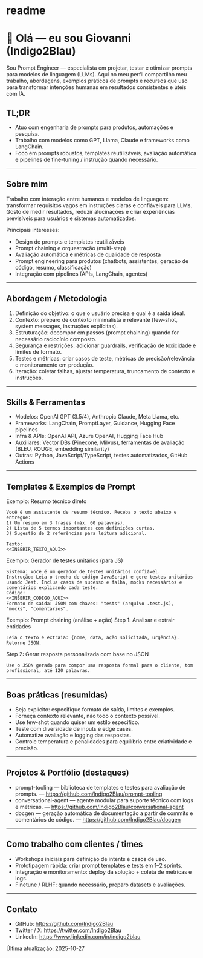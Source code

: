 # readme
# 👋 Olá — eu sou Giovanni (Indigo2Blau)

Sou Prompt Engineer — especialista em projetar, testar e otimizar prompts para modelos de linguagem (LLMs). Aqui no meu perfil compartilho meu trabalho, abordagens, exemplos práticos de prompts e recursos que uso para transformar intenções humanas em resultados consistentes e úteis com IA.

## TL;DR
- Atuo com engenharia de prompts para produtos, automações e pesquisa.
- Trabalho com modelos como GPT, Llama, Claude e frameworks como LangChain.
- Foco em prompts robustos, templates reutilizáveis, avaliação automática e pipelines de fine-tuning / instrução quando necessário.

---

## Sobre mim
Trabalho com interação entre humanos e modelos de linguagem: transformar requisitos vagos em instruções claras e confiáveis para LLMs. Gosto de medir resultados, reduzir alucinações e criar experiências previsíveis para usuários e sistemas automatizados.

Principais interesses:
- Design de prompts e templates reutilizáveis
- Prompt chaining e orquestração (multi-step)
- Avaliação automática e métricas de qualidade de resposta
- Prompt engineering para produtos (chatbots, assistentes, geração de código, resumo, classificação)
- Integração com pipelines (APIs, LangChain, agentes)

---

## Abordagem / Metodologia
1. Definição do objetivo: o que o usuário precisa e qual é a saída ideal.
2. Contexto: preparo de contexto minimalista e relevante (few-shot, system messages, instruções explícitas).
3. Estruturação: decompor em passos (prompt chaining) quando for necessário raciocínio composto.
4. Segurança e restrições: adicionar guardrails, verificação de toxicidade e limites de formato.
5. Testes e métricas: criar casos de teste, métricas de precisão/relevância e monitoramento em produção.
6. Iteração: coletar falhas, ajustar temperatura, truncamento de contexto e instruções.

---

## Skills & Ferramentas
- Modelos: OpenAI GPT (3.5/4), Anthropic Claude, Meta Llama, etc.
- Frameworks: LangChain, PromptLayer, Guidance, Hugging Face pipelines
- Infra & APIs: OpenAI API, Azure OpenAI, Hugging Face Hub
- Auxiliares: Vector DBs (Pinecone, Milvus), ferramentas de avaliação (BLEU, ROUGE, embedding similarity)
- Outras: Python, JavaScript/TypeScript, testes automatizados, GitHub Actions

---

## Templates & Exemplos de Prompt
Exemplo: Resumo técnico direto
```
Você é um assistente de resumo técnico. Receba o texto abaixo e entregue:
1) Um resumo em 3 frases (máx. 60 palavras).
2) Lista de 5 termos importantes com definições curtas.
3) Sugestão de 2 referências para leitura adicional.

Texto:
<<INSERIR_TEXTO_AQUI>>
```

Exemplo: Gerador de testes unitários (para JS)
```
Sistema: Você é um gerador de testes unitários confiável.
Instrução: Leia o trecho de código JavaScript e gere testes unitários usando Jest. Inclua casos de sucesso e falha, mocks necessários e comentários explicando cada teste.
Código:
<<INSERIR_CODIGO_AQUI>>
Formato de saída: JSON com chaves: "tests" (arquivo .test.js), "mocks", "comentarios".
```

Exemplo: Prompt chaining (análise + ação)
Step 1: Analisar e extrair entidades
```
Leia o texto e extraia: {nome, data, ação solicitada, urgência}. Retorne JSON.
```
Step 2: Gerar resposta personalizada com base no JSON
```
Use o JSON gerado para compor uma resposta formal para o cliente, tom profissional, até 120 palavras.
```

---

## Boas práticas (resumidas)
- Seja explícito: especifique formato de saída, limites e exemplos.
- Forneça contexto relevante, não todo o contexto possível.
- Use few-shot quando quiser um estilo específico.
- Teste com diversidade de inputs e edge cases.
- Automatize avaliação e logging das respostas.
- Controle temperatura e penalidades para equilíbrio entre criatividade e precisão.

---

## Projetos & Portfólio (destaques)
- prompt-tooling — biblioteca de templates e testes para avaliação de prompts. — https://github.com/Indigo2Blau/prompt-tooling
- conversational-agent — agente modular para suporte técnico com logs e métricas. — https://github.com/Indigo2Blau/conversational-agent
- docgen — geração automática de documentação a partir de commits e comentários de código. — https://github.com/Indigo2Blau/docgen

---

## Como trabalho com clientes / times
- Workshops iniciais para definição de intents e casos de uso.
- Prototipagem rápida: criar prompt templates e tests em 1–2 sprints.
- Integração e monitoramento: deploy da solução + coleta de métricas e logs.
- Finetune / RLHF: quando necessário, preparo datasets e avaliações.

---

## Contato
- GitHub: https://github.com/Indigo2Blau
- Twitter / X: https://twitter.com/Indigo2Blau
- LinkedIn: https://www.linkedin.com/in/indigo2blau

Última atualização: 2025-10-27
